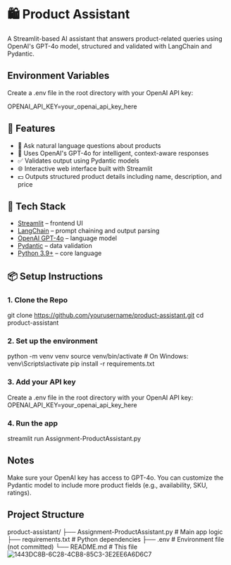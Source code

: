 # 🛍️ Product Assistant

A Streamlit-based AI assistant that answers product-related queries using OpenAI's GPT-4o model, structured and validated with LangChain and Pydantic.

## Environment Variables

Create a .env file in the root directory with your OpenAI API key:

OPENAI_API_KEY=your_openai_api_key_here

## 🚀 Features

- 💬 Ask natural language questions about products
- 🧠 Uses OpenAI's GPT-4o for intelligent, context-aware responses
- ✅ Validates output using Pydantic models
- 🌐 Interactive web interface built with Streamlit
- 💵 Outputs structured product details including name, description, and price

## 🧱 Tech Stack

- [Streamlit](https://streamlit.io/) – frontend UI
- [LangChain](https://www.langchain.com/) – prompt chaining and output parsing
- [OpenAI GPT-4o](https://platform.openai.com/) – language model
- [Pydantic](https://docs.pydantic.dev/) – data validation
- [Python 3.9+](https://www.python.org/) – core language


## 📦 Setup Instructions

### 1. Clone the Repo
git clone https://github.com/yourusername/product-assistant.git
cd product-assistant

### 2. Set up the environment

python -m venv venv
source venv/bin/activate  # On Windows: venv\Scripts\activate
pip install -r requirements.txt

### 3. Add your API key
Create a .env file in the root directory with your OpenAI API key:
OPENAI_API_KEY=your_openai_api_key_here

### 4. Run the app
streamlit run Assignment-ProductAssistant.py
## Notes
Make sure your OpenAI key has access to GPT-4o.
You can customize the Pydantic model to include more product fields (e.g., availability, SKU, ratings).
## Project Structure
product-assistant/
├── Assignment-ProductAssistant.py  # Main app logic
├── requirements.txt                # Python dependencies
├── .env                            # Environment file (not committed)
└── README.md                       # This file
![1443DC8B-6C28-4CB8-85C3-3E2EE6A6D6C7](https://github.com/user-attachments/assets/da4ad298-caff-41df-ab91-01c1dae053c3)

